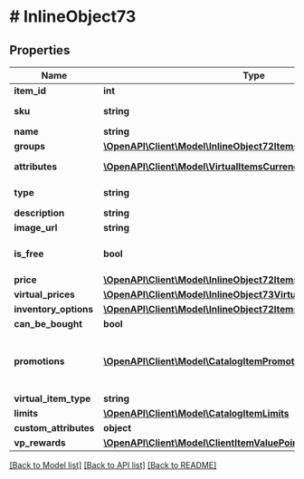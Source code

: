 # # InlineObject73

## Properties

Name | Type | Description | Notes
------------ | ------------- | ------------- | -------------
**item_id** | **int** | Internal unique item ID that is provided upon item creation. | [optional]
**sku** | **string** | Unique item ID. The SKU may contain only lowercase and uppercase Latin alphanumeric characters, periods, dashes, and underscores. | [optional]
**name** | **string** | Item name. | [optional]
**groups** | [**\OpenAPI\Client\Model\InlineObject72ItemsInnerGroupsInner[]**](InlineObject72ItemsInnerGroupsInner.md) | Groups the item belongs to. | [optional]
**attributes** | [**\OpenAPI\Client\Model\VirtualItemsCurrencyClientAttributesInner[]**](VirtualItemsCurrencyClientAttributesInner.md) | List of attributes and their values corresponding to the item. Can be used for catalog filtering. | [optional]
**type** | **string** | Type of item: &#x60;virtual_good&#x60;/&#x60;virtual_currency&#x60;/&#x60;bundle&#x60;/&#x60;game_key&#x60;/&#x60;physical_good&#x60;. | [optional]
**description** | **string** | Item description. | [optional]
**image_url** | **string** | Image URL. | [optional]
**is_free** | **bool** | If &#x60;true&#x60;, the item is free. | [optional] [default to false]
**price** | [**\OpenAPI\Client\Model\InlineObject72ItemsInnerPrice**](InlineObject72ItemsInnerPrice.md) |  | [optional]
**virtual_prices** | [**\OpenAPI\Client\Model\InlineObject73VirtualPricesInner[]**](InlineObject73VirtualPricesInner.md) | Virtual prices. | [optional]
**inventory_options** | [**\OpenAPI\Client\Model\InlineObject72ItemsInnerInventoryOptions**](InlineObject72ItemsInnerInventoryOptions.md) |  | [optional]
**can_be_bought** | **bool** | If &#x60;true&#x60;, the user can buy an item. | [optional]
**promotions** | [**\OpenAPI\Client\Model\CatalogItemPromotionsInner[]**](CatalogItemPromotionsInner.md) | Applied promotions for specific items in the cart. The array is returned in the following cases:  * A discount promotion is configured for a specific item.  * A promo code with the **Discount on selected items** setting is applied.  If no item-level promotions are applied, an empty array is returned. | [optional]
**virtual_item_type** | **string** | Type of virtual item. | [optional]
**limits** | [**\OpenAPI\Client\Model\CatalogItemLimits**](CatalogItemLimits.md) |  | [optional]
**custom_attributes** | **object** | A JSON object containing item attributes and values. | [optional]
**vp_rewards** | [**\OpenAPI\Client\Model\ClientItemValuePointRewardInner[]**](ClientItemValuePointRewardInner.md) | Value point item reward. | [optional]

[[Back to Model list]](../../README.md#models) [[Back to API list]](../../README.md#endpoints) [[Back to README]](../../README.md)
